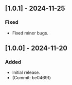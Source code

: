 ## [1.0.1] - 2024-11-25
### Fixed
- Fixed minor bugs.

## [1.0.0] - 2024-11-20
### Added
- Initial release.
-  (Commit: be0469f)
